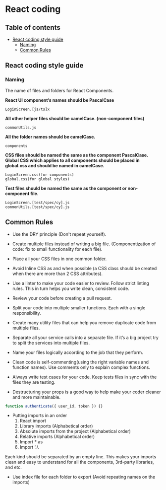 # React coding 


## Table of contents

* [React coding style guide](#react-coding-style-guide)
  * [Naming](#naming)
  * [Common Rules](#common-rules)

## React coding style guide

### Naming

The name of files and folders for React Components.

**React UI component’s names should be PascalCase**

```
LoginScreen.[js/ts]x
```

**All other helper files should be camelCase. (non-component files)**

```
commonUtils.js
```

**All the folder names should be camelCase.**

```
components
```

**CSS files should be named the same as the component PascalCase. Global CSS which applies to all components should be placed in global.css and should be named in camelCase.**

```
LoginScreen.css(for components)
global.css(for global styles)
```

**Test files should be named the same as the component or non-component file.**

```
LoginScreen.[test/spec/cy].js
commonUtils.[test/spec/cy].js
```

## Common Rules

* Use the DRY principle (Don't repeat yourself).

* Create multiple files instead of writing a big file. (Componentization of code: fix to small functionality for each file).

* Place all your CSS files in one common folder.

* Avoid Inline CSS as and when possible (a CSS class should be created when there are more than 2 CSS attributes).

* Use a linter to make your code easier to review. Follow strict linting rules. This in turn helps you write clean, consistent code.

* Review your code before creating a pull request.

* Split your code into multiple smaller functions. Each with a single responsibility.

* Create many utility files that can help you remove duplicate code from multiple files.

* Separate all your service calls into a separate file. If it’s a big project try to split the services into multiple files.

* Name your files logically according to the job that they perform.

* Clean code is self-commenting(using the right variable names and function names). Use comments only to explain complex functions.

* Always write test cases for your code. Keep tests files in sync with the files they are testing.

* Destructuring your props is a good way to help make your coder cleaner and more maintainable.

```js
function authenticate({ user_id, token }) {}
```

* Putting imports in an order
  1. React import
  2. Library imports (Alphabetical order)
  3. Absolute imports from the project (Alphabetical order)
  4. Relative imports (Alphabetical order)
  5. Import * as
  6. Import ‘./<some file>.<some extension>

Each kind should be separated by an empty line. This makes your imports clean and easy to understand for all the components, 3rd-party libraries, and etc.

* Use index file for each folder to export (Avoid repeating names on the imports)